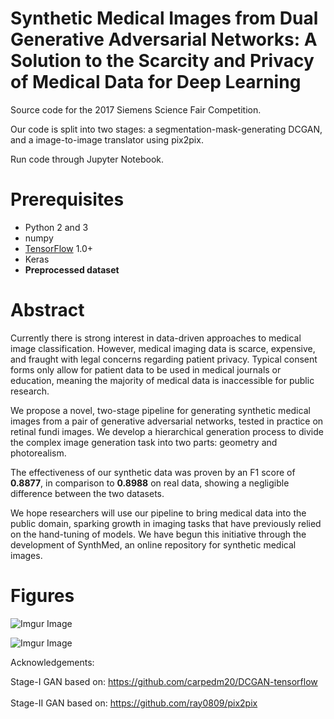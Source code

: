 # Synthetic Medical Images from Dual Generative Adversarial Networks: A Solution to the Scarcity and Privacy of Medical Data for Deep Learning

Source code for the 2017 Siemens Science Fair Competition.

Our code is split into two stages: a segmentation-mask-generating DCGAN, and a image-to-image translator using pix2pix.

Run code through Jupyter Notebook.

# Prerequisites
- Python 2 and 3
- numpy
- [TensorFlow](https://www.tensorflow.org/install/) 1.0+
- Keras
- **Preprocessed dataset**

# Abstract 

Currently there is strong interest in data-driven approaches to medical image classification. However, medical imaging data is scarce, expensive, and fraught with legal concerns regarding patient privacy. Typical consent forms only allow for patient data to be used in medical journals or education, meaning the majority of medical data is inaccessible for public research.


We propose a novel, two-stage pipeline for generating synthetic medical images from a pair of generative adversarial networks, tested in practice on retinal fundi images. We develop a hierarchical generation process to divide the complex image generation task into two parts: geometry and photorealism.


The effectiveness of our synthetic data was proven by an F1 score of **0.8877**, in comparison to **0.8988** on real data, showing a negligible difference between the two datasets.


We hope researchers will use our pipeline to bring medical data into the public domain, sparking growth in imaging tasks that have previously relied on the hand-tuning of models. We have begun this initiative through the development of SynthMed, an online repository for synthetic medical images.


# Figures

![Imgur Image](https://i.imgur.com/KIUQYbc.jpg)

![Imgur Image](https://i.imgur.com/0kyBN4e.png)


Acknowledgements:

Stage-I GAN based on: https://github.com/carpedm20/DCGAN-tensorflow
<br></br>
Stage-II GAN based on: https://github.com/ray0809/pix2pix
